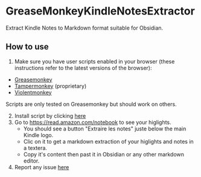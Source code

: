 # GreaseMonkeyKindleNotesExtractor
Extract Kindle Notes to Markdown format suitable for Obsidian.

## How to use
1. Make sure you have user scripts enabled in your browser (these instructions refer to the latest versions of the browser):

 * [Greasemonkey](https://addons.mozilla.org/firefox/addon/greasemonkey/)
 * [Tampermonkey](https://www.tampermonkey.net/) (proprietary)
 * [Violentmonkey](https://violentmonkey.github.io/get-it/)
	
  Scripts are only tested on Greasemonkey but should work on others.
  
2. Install script by clicking [here](https://raw.githubusercontent.com/yanncharlou/GreaseMonkeyKindleNotesExtractor/main/GreaseMonkey-kindle-notes-extractor.user.js)
3. Go to https://read.amazon.com/notebook to see your higlights. 
     - You should see a button "Extraire les notes" juste below the main Kindle logo. 
     - Clic on it to get a markdown extraction of your higlights and notes in a textera. 
     - Copy it's content then past it in Obsidian or any other markdown editor.
5. Report any issue [here](https://github.com/yanncharlou/GreaseMonkeyKindleNotesExtractor/issues)
